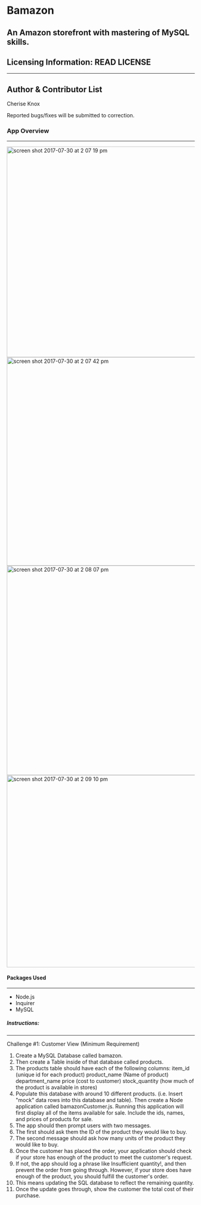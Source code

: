# Bamazon 

An Amazon storefront with mastering of MySQL skills.
--- 

## Licensing Information: READ LICENSE 
---

Author & Contributor List 
------------

Cherise Knox 

Reported bugs/fixes will be submitted to correction.  

### **App Overview** 
---------
<img width="563" alt="screen shot 2017-07-30 at 2 07 19 pm" src="https://user-images.githubusercontent.com/26241261/28757325-445a7206-7535-11e7-8617-883da1085326.png"> 

<img width="557" alt="screen shot 2017-07-30 at 2 07 42 pm" src="https://user-images.githubusercontent.com/26241261/28757355-0387bcce-7536-11e7-8b4d-74931fd701f8.png">

<img width="560" alt="screen shot 2017-07-30 at 2 08 07 pm" src="https://user-images.githubusercontent.com/26241261/28757364-3d7bec8e-7536-11e7-9576-bbf1652544b7.png"> 

<img width="514" alt="screen shot 2017-07-30 at 2 09 10 pm" src="https://user-images.githubusercontent.com/26241261/28757375-71b195ee-7536-11e7-8332-283acd4ebf5e.png">

#### **Packages Used** 
---------  
* Node.js 
* Inquirer 
* MySQL 

##### **Instructions:** 
----

Challenge #1: Customer View (Minimum Requirement)

1. Create a MySQL Database called bamazon.
1. Then create a Table inside of that database called products.
1. The products table should have each of the following columns:
	item_id (unique id for each product)
	product_name (Name of product)
	department_name
	price (cost to customer)
	stock_quantity (how much of the product is available in stores)
1. Populate this database with around 10 different products. (i.e. Insert "mock" data rows into this database and table).
Then create a Node application called bamazonCustomer.js. Running this application will first display all of the items available for sale. Include the ids, names, and prices of products for sale.
1. The app should then prompt users with two messages.
1. The first should ask them the ID of the product they would like to buy.
1. The second message should ask how many units of the product they would like to buy.
1. Once the customer has placed the order, your application should check if your store has enough of the product to meet the customer's request.
1. If not, the app should log a phrase like Insufficient quantity!, and then prevent the order from going through.
However, if your store does have enough of the product, you should fulfill the customer's order.
1. This means updating the SQL database to reflect the remaining quantity.
1. Once the update goes through, show the customer the total cost of their purchase.


